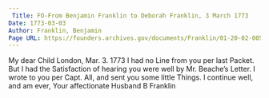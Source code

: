 ```yaml
---
 Title: FO-From Benjamin Franklin to Deborah Franklin, 3 March 1773
Date: 1773-03-03
Author: Franklin, Benjamin
Page URL: https://founders.archives.gov/documents/Franklin/01-20-02-0056
---
```


My dear Child
London, Mar. 3. 1773
I had no Line from you per last Packet. But I had the Satisfaction of hearing you were well by Mr. Beache’s Letter. I wrote to you per Capt. All, and sent you some little Things. I continue well, and am ever, Your affectionate Husband
B Franklin

